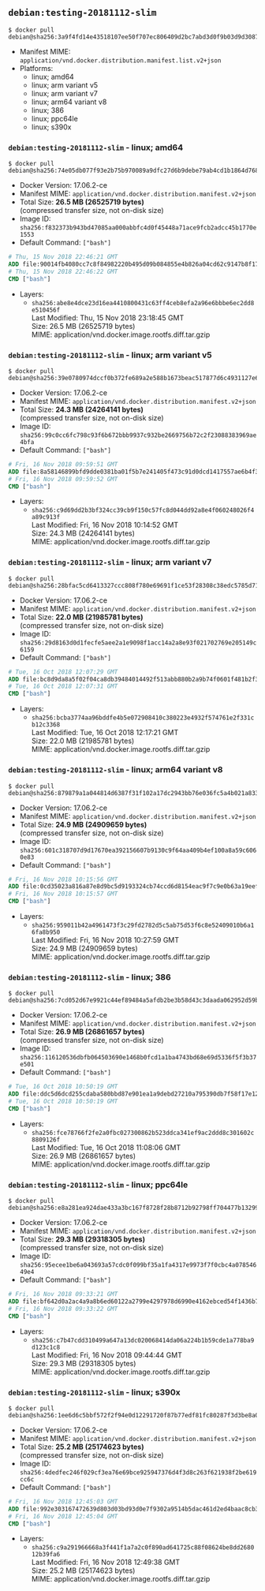 ## `debian:testing-20181112-slim`

```console
$ docker pull debian@sha256:3a9f4fd14e43518107ee50f707ec806409d2bc7abd3d0f9b03d9d3087a03807d
```

-	Manifest MIME: `application/vnd.docker.distribution.manifest.list.v2+json`
-	Platforms:
	-	linux; amd64
	-	linux; arm variant v5
	-	linux; arm variant v7
	-	linux; arm64 variant v8
	-	linux; 386
	-	linux; ppc64le
	-	linux; s390x

### `debian:testing-20181112-slim` - linux; amd64

```console
$ docker pull debian@sha256:74e05db077f93e2b75b970089a9dfc27d6b9debe79ab4cd1b1864d768f22cd83
```

-	Docker Version: 17.06.2-ce
-	Manifest MIME: `application/vnd.docker.distribution.manifest.v2+json`
-	Total Size: **26.5 MB (26525719 bytes)**  
	(compressed transfer size, not on-disk size)
-	Image ID: `sha256:f832373b943bd47085aa000abbfc4d0f45448a71ace9fcb2adcc45b1770e1553`
-	Default Command: `["bash"]`

```dockerfile
# Thu, 15 Nov 2018 22:46:21 GMT
ADD file:90014fb4080cc7c8f84982220b495d09b084855e4b826a04cd62c9147b8f1752 in / 
# Thu, 15 Nov 2018 22:46:22 GMT
CMD ["bash"]
```

-	Layers:
	-	`sha256:abe8e4dce23d16ea4410800431c63ff4ceb8efa2a96e6bbbe6ec2dd8e510456f`  
		Last Modified: Thu, 15 Nov 2018 23:18:45 GMT  
		Size: 26.5 MB (26525719 bytes)  
		MIME: application/vnd.docker.image.rootfs.diff.tar.gzip

### `debian:testing-20181112-slim` - linux; arm variant v5

```console
$ docker pull debian@sha256:39e0780974dccf0b372fe689a2e588b1673beac517877d6c4931127e68dadb44
```

-	Docker Version: 17.06.2-ce
-	Manifest MIME: `application/vnd.docker.distribution.manifest.v2+json`
-	Total Size: **24.3 MB (24264141 bytes)**  
	(compressed transfer size, not on-disk size)
-	Image ID: `sha256:99c0cc6fc798c93f6b672bbb9937c932be2669756b72c2f23088383969ae4bfa`
-	Default Command: `["bash"]`

```dockerfile
# Fri, 16 Nov 2018 09:59:51 GMT
ADD file:8a58146899bfd9dde0381ba01f5b7e241405f473c91d0dcd1417557ae6b4f33f in / 
# Fri, 16 Nov 2018 09:59:52 GMT
CMD ["bash"]
```

-	Layers:
	-	`sha256:c9d69dd2b3bf324cc39cb9f150c57fc8d044dd92a8e4f060248026f4a89c913f`  
		Last Modified: Fri, 16 Nov 2018 10:14:52 GMT  
		Size: 24.3 MB (24264141 bytes)  
		MIME: application/vnd.docker.image.rootfs.diff.tar.gzip

### `debian:testing-20181112-slim` - linux; arm variant v7

```console
$ docker pull debian@sha256:28bfac5cd6413327ccc808f780e69691f1ce53f28308c38edc5785d7177991f3
```

-	Docker Version: 17.06.2-ce
-	Manifest MIME: `application/vnd.docker.distribution.manifest.v2+json`
-	Total Size: **22.0 MB (21985781 bytes)**  
	(compressed transfer size, not on-disk size)
-	Image ID: `sha256:29d8163d0d1fecfe5aee2a1e9098f1acc14a2a8e93f021702769e205149c6159`
-	Default Command: `["bash"]`

```dockerfile
# Tue, 16 Oct 2018 12:07:29 GMT
ADD file:bc8d9da8a5f02f04ca8db39484014492f513abb880b2a9b74f0601f481b2f351 in / 
# Tue, 16 Oct 2018 12:07:31 GMT
CMD ["bash"]
```

-	Layers:
	-	`sha256:bcba3774aa96bddfe4b5e072908410c380223e4932f574761e2f331cb12c3368`  
		Last Modified: Tue, 16 Oct 2018 12:17:21 GMT  
		Size: 22.0 MB (21985781 bytes)  
		MIME: application/vnd.docker.image.rootfs.diff.tar.gzip

### `debian:testing-20181112-slim` - linux; arm64 variant v8

```console
$ docker pull debian@sha256:879879a1a044814d6387f31f102a17dc2943bb76e036fc5a4b021a83385fb8d7
```

-	Docker Version: 17.06.2-ce
-	Manifest MIME: `application/vnd.docker.distribution.manifest.v2+json`
-	Total Size: **24.9 MB (24909659 bytes)**  
	(compressed transfer size, not on-disk size)
-	Image ID: `sha256:601c318707d9d17670ea392156607b9130c9f64aa409b4ef100a8a59c6060e83`
-	Default Command: `["bash"]`

```dockerfile
# Fri, 16 Nov 2018 10:15:56 GMT
ADD file:0cd35023a816a87e8d9bc5d9193324cb74ccd6d8154eac9f7c9e0b63a19eef9d in / 
# Fri, 16 Nov 2018 10:15:57 GMT
CMD ["bash"]
```

-	Layers:
	-	`sha256:959011b42a4961473f3c29fd2782d5c5ab75d53f6c8e52409010b6a16fa8b950`  
		Last Modified: Fri, 16 Nov 2018 10:27:59 GMT  
		Size: 24.9 MB (24909659 bytes)  
		MIME: application/vnd.docker.image.rootfs.diff.tar.gzip

### `debian:testing-20181112-slim` - linux; 386

```console
$ docker pull debian@sha256:7cd052d67e9921c44ef89484a5afdb2be3b58d43c3daada062952d59bd6dbfd9
```

-	Docker Version: 17.06.2-ce
-	Manifest MIME: `application/vnd.docker.distribution.manifest.v2+json`
-	Total Size: **26.9 MB (26861657 bytes)**  
	(compressed transfer size, not on-disk size)
-	Image ID: `sha256:116120536dbfb064503690e1468b0fcd1a1ba4743bd68e69d5336f5f3b37e501`
-	Default Command: `["bash"]`

```dockerfile
# Tue, 16 Oct 2018 10:50:19 GMT
ADD file:ddc5d6dcd255cdaba580bbd87e901ea1a9debd27210a795390db7f58f17e12d0 in / 
# Tue, 16 Oct 2018 10:50:19 GMT
CMD ["bash"]
```

-	Layers:
	-	`sha256:fce78766f2fe2a0fbc027300862b523ddca341ef9ac2ddd8c301602c8809126f`  
		Last Modified: Tue, 16 Oct 2018 11:08:06 GMT  
		Size: 26.9 MB (26861657 bytes)  
		MIME: application/vnd.docker.image.rootfs.diff.tar.gzip

### `debian:testing-20181112-slim` - linux; ppc64le

```console
$ docker pull debian@sha256:e8a281ea924dae433a3bc167f8728f28b8712b92798ff704477b132995e3153b
```

-	Docker Version: 17.06.2-ce
-	Manifest MIME: `application/vnd.docker.distribution.manifest.v2+json`
-	Total Size: **29.3 MB (29318305 bytes)**  
	(compressed transfer size, not on-disk size)
-	Image ID: `sha256:95ecee1be6a043693a57cdc0f099bf35a1fa4317e9973f7f0cbc4a07854649e4`
-	Default Command: `["bash"]`

```dockerfile
# Fri, 16 Nov 2018 09:33:21 GMT
ADD file:bf642d0a2ac4a9a8b6ed60122a2799e4297978d6990e4162ebced54f1436b78c in / 
# Fri, 16 Nov 2018 09:33:22 GMT
CMD ["bash"]
```

-	Layers:
	-	`sha256:c7b47cdd310499a647a13dc020068414da06a224b1b59cde1a778ba9d123c1c8`  
		Last Modified: Fri, 16 Nov 2018 09:44:44 GMT  
		Size: 29.3 MB (29318305 bytes)  
		MIME: application/vnd.docker.image.rootfs.diff.tar.gzip

### `debian:testing-20181112-slim` - linux; s390x

```console
$ docker pull debian@sha256:1ee6d6c5bbf572f2f94e0d12291720f87b77edf81fc80287f3d3be8a033c84c0
```

-	Docker Version: 17.06.2-ce
-	Manifest MIME: `application/vnd.docker.distribution.manifest.v2+json`
-	Total Size: **25.2 MB (25174623 bytes)**  
	(compressed transfer size, not on-disk size)
-	Image ID: `sha256:4dedfec246f029cf3ea76e69bce925947376d4f3d8c263f621938f2be619cc6c`
-	Default Command: `["bash"]`

```dockerfile
# Fri, 16 Nov 2018 12:45:03 GMT
ADD file:992e303167472639d803d03bd93d0e7f9302a9514b5dac461d2ed4baac8cb3b2 in / 
# Fri, 16 Nov 2018 12:45:04 GMT
CMD ["bash"]
```

-	Layers:
	-	`sha256:c9a291966668a3f441f1a7a2c0f890ad641725c88f08624be8dd268012b39fa6`  
		Last Modified: Fri, 16 Nov 2018 12:49:38 GMT  
		Size: 25.2 MB (25174623 bytes)  
		MIME: application/vnd.docker.image.rootfs.diff.tar.gzip

